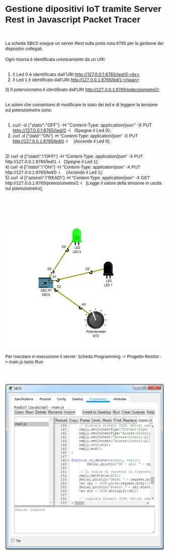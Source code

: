 <!DOCTYPE html PUBLIC "-//W3C//DTD HTML 4.01//EN" "http://www.w3.org/TR/html4/strict.dtd">
<html><head>
  
  <meta content="text/html; charset=ISO-8859-1" http-equiv="content-type">
  

  
</head><body>
<h1><span style="font-weight: bold;"><span style="font-family: Arial;">Gestione
dipositivi IoT tramite Server Rest in Javascript Packet Tracer</span></span></h1>

<br>

<span style="font-family: Arial;">La scheda SBC0 esegue un server Rest
sulla porta nota 8765 per la gestione dei dispositivi collegati. <br>
<br>
Ogni risorsa è identificata univocamente da un URI:<br>
<br>
1) Il Led 0 è identificato dall'URI http://127.0.0.1:8765/led/0;<br>
2) </span><span style="font-family: Arial;"> Il Led 1 è identificato
dall'URI http://127.0.0.1:8765/led/1;</span><br>

<span style="font-family: Arial;">3) Il potenziometro è identificato
dall'URI http://127.0.0.1:8765/potenziometro/2</span>;<br>

<span style="font-family: Arial;"><br>
Le azioni che consentono di modificare lo stato dei led e di leggere la
tensione sul potenziometro sono:<br>
<br>
1) curl -d {\"stato\":\"OFF\"} -H "Content-Type: application/json" -X PUT http://127.0.0.1:8765/led/0 -i&nbsp;&nbsp; (Spegne il Led 0);<br>
2) </span><span style="font-family: Arial;">curl -d {\"stato\":\"ON\"} -H "Content-Type: application/json" -X PUT http://127.0.0.1:8765/led/0
-i&nbsp;&nbsp;&nbsp;&nbsp; (Accende il Led 0);</span>
<br>
3) </span> <span style="font-family: Arial;">curl -d {\"stato\":\"OFF\"} -H
"Content-Type: application/json" -X PUT http://127.0.0.1:8765/led/1
-i&nbsp;&nbsp; (Spegne il Led 1);<br>
4) </span><span style="font-family: Arial;">curl -d {\"stato\":\"ON\"}
-H "Content-Type: application/json" -X PUT http://127.0.0.1:8765/led/0
-i&nbsp;&nbsp;&nbsp;&nbsp; (Accende il Led 1);</span><br>
5)</span> <span style="font-family: Arial;">curl -d {\"azione\":\"READ\"} -H
"Content-Type: application/json" -X GET
http://127.0.0.1:8765/potenziometro/2 -i</span>&nbsp;&nbsp; <span style="font-family: Arial;">(Legge il valore della tensione in uscita
sul potenziometro)</span>;<br>

<span style="font-family: Arial;"><br>
</span><span style="font-family: Arial;"><br>
<br>
<br>
<br>
</span><img src="./immagini/scenario.jpg" alt=""><br>

<span style="font-family: Arial;">Per mandare in esecuzione il server:
Scheda Programming -&gt; Progetto RestIot -&gt; main.js tasto Run</span><br>

<br>

<br>

<img src="./immagini/programming.jpg" alt=""><br>

<br>

<br>

</body></html>
